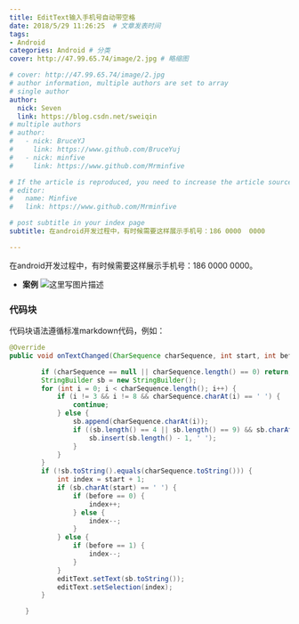 ```yaml
---
title: EditText输入手机号自动带空格 
date: 2018/5/29 11:26:25  # 文章发表时间
tags:
- Android
categories: Android # 分类
cover: http://47.99.65.74/image/2.jpg # 略缩图

# cover: http://47.99.65.74/image/2.jpg
# author information, multiple authors are set to array
# single author
author: 
  nick: Seven
  link: https://blog.csdn.net/sweiqin
# multiple authors
# author:
#   - nick: BruceYJ
#     link: https://www.github.com/BruceYuj
#   - nick: minfive
#     link: https://www.github.com/Mrminfive

# If the article is reproduced, you need to increase the article source
# editor:
#   name: Minfive
#   link: https://www.github.com/Mrminfive

# post subtitle in your index page
subtitle: 在android开发过程中，有时候需要这样展示手机号：186 0000  0000

---
```


在android开发过程中，有时候需要这样展示手机号：186 0000  0000。

- **案例**
![这里写图片描述](https://img-blog.csdn.net/20180503180703951?watermark/2/text/aHR0cHM6Ly9ibG9nLmNzZG4ubmV0L2NodW5obw==/font/5a6L5L2T/fontsize/400/fill/I0JBQkFCMA==/dissolve/70)


### 代码块
代码块语法遵循标准markdown代码，例如：
``` java
@Override
public void onTextChanged(CharSequence charSequence, int start, int before, int count) {

        if (charSequence == null || charSequence.length() == 0) return;
        StringBuilder sb = new StringBuilder();
        for (int i = 0; i < charSequence.length(); i++) {
            if (i != 3 && i != 8 && charSequence.charAt(i) == ' ') {
                continue;
            } else {
                sb.append(charSequence.charAt(i));
                if ((sb.length() == 4 || sb.length() == 9) && sb.charAt(sb.length() - 1) != ' ') {
                    sb.insert(sb.length() - 1, ' ');
                }
            }
        }
        if (!sb.toString().equals(charSequence.toString())) {
            int index = start + 1;
            if (sb.charAt(start) == ' ') {
                if (before == 0) {
                    index++;
                } else {
                    index--;
                }
            } else {
                if (before == 1) {
                    index--;
                }
            }
            editText.setText(sb.toString());
            editText.setSelection(index);
        }

    }
```